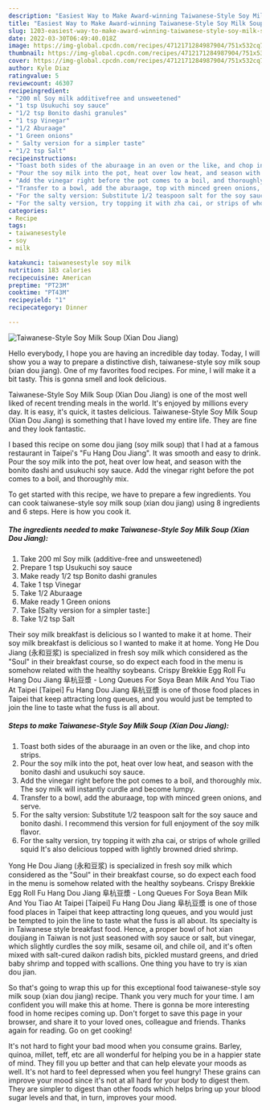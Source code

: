 ```yaml
---
description: "Easiest Way to Make Award-winning Taiwanese-Style Soy Milk Soup (Xian Dou Jiang)"
title: "Easiest Way to Make Award-winning Taiwanese-Style Soy Milk Soup (Xian Dou Jiang)"
slug: 1203-easiest-way-to-make-award-winning-taiwanese-style-soy-milk-soup-xian-dou-jiang
date: 2022-03-30T06:49:40.018Z
image: https://img-global.cpcdn.com/recipes/4712171284987904/751x532cq70/taiwanese-style-soy-milk-soup-xian-dou-jiang-recipe-main-photo.jpg
thumbnail: https://img-global.cpcdn.com/recipes/4712171284987904/751x532cq70/taiwanese-style-soy-milk-soup-xian-dou-jiang-recipe-main-photo.jpg
cover: https://img-global.cpcdn.com/recipes/4712171284987904/751x532cq70/taiwanese-style-soy-milk-soup-xian-dou-jiang-recipe-main-photo.jpg
author: Kyle Diaz
ratingvalue: 5
reviewcount: 46307
recipeingredient:
- "200 ml Soy milk additivefree and unsweetened"
- "1 tsp Usukuchi soy sauce"
- "1/2 tsp Bonito dashi granules"
- "1 tsp Vinegar"
- "1/2 Aburaage"
- "1 Green onions"
- " Salty version for a simpler taste"
- "1/2 tsp Salt"
recipeinstructions:
- "Toast both sides of the aburaage in an oven or the like, and chop into strips."
- "Pour the soy milk into the pot, heat over low heat, and season with the bonito dashi and usukuchi soy sauce."
- "Add the vinegar right before the pot comes to a boil, and thoroughly mix. The soy milk will instantly curdle and become lumpy."
- "Transfer to a bowl, add the aburaage, top with minced green onions, and serve."
- "For the salty version: Substitute 1/2 teaspoon salt for the soy sauce and bonito dashi. I recommend this version for full enjoyment of the soy milk flavor."
- "For the salty version, try topping it with zha cai, or strips of whole grilled squid It&#39;s also delicious topped with lightly browned dried shrimp."
categories:
- Recipe
tags:
- taiwanesestyle
- soy
- milk

katakunci: taiwanesestyle soy milk 
nutrition: 183 calories
recipecuisine: American
preptime: "PT23M"
cooktime: "PT43M"
recipeyield: "1"
recipecategory: Dinner

---
```



![Taiwanese-Style Soy Milk Soup (Xian Dou Jiang)](https://img-global.cpcdn.com/recipes/4712171284987904/751x532cq70/taiwanese-style-soy-milk-soup-xian-dou-jiang-recipe-main-photo.jpg)

Hello everybody, I hope you are having an incredible day today. Today, I will show you a way to prepare a distinctive dish, taiwanese-style soy milk soup (xian dou jiang). One of my favorites food recipes. For mine, I will make it a bit tasty. This is gonna smell and look delicious.

Taiwanese-Style Soy Milk Soup (Xian Dou Jiang) is one of the most well liked of recent trending meals in the world. It's enjoyed by millions every day. It is easy, it's quick, it tastes delicious. Taiwanese-Style Soy Milk Soup (Xian Dou Jiang) is something that I have loved my entire life. They are fine and they look fantastic.

I based this recipe on some dou jiang (soy milk soup) that I had at a famous restaurant in Taipei&#39;s &#34;Fu Hang Dou Jiang&#34;. It was smooth and easy to drink. Pour the soy milk into the pot, heat over low heat, and season with the bonito dashi and usukuchi soy sauce. Add the vinegar right before the pot comes to a boil, and thoroughly mix.


To get started with this recipe, we have to prepare a few ingredients. You can cook taiwanese-style soy milk soup (xian dou jiang) using 8 ingredients and 6 steps. Here is how you cook it.

<!--inarticleads1-->

##### The ingredients needed to make Taiwanese-Style Soy Milk Soup (Xian Dou Jiang):

1. Take 200 ml Soy milk (additive-free and unsweetened)
1. Prepare 1 tsp Usukuchi soy sauce
1. Make ready 1/2 tsp Bonito dashi granules
1. Take 1 tsp Vinegar
1. Take 1/2 Aburaage
1. Make ready 1 Green onions
1. Take  [Salty version for a simpler taste:]
1. Take 1/2 tsp Salt


Their soy milk breakfast is delicious so I wanted to make it at home. Their soy milk breakfast is delicious so I wanted to make it at home. Yong He Dou Jiang (永和豆浆) is specialized in fresh soy milk which considered as the &#34;Soul&#34; in their breakfast course, so do expect each food in the menu is somehow related with the healthy soybeans. Crispy Brekkie Egg Roll Fu Hang Dou Jiang 阜杭豆漿 - Long Queues For Soya Bean Milk And You Tiao At Taipei [Taipei] Fu Hang Dou Jiang 阜杭豆漿 is one of those food places in Taipei that keep attracting long queues, and you would just be tempted to join the line to taste what the fuss is all about. 

<!--inarticleads2-->

##### Steps to make Taiwanese-Style Soy Milk Soup (Xian Dou Jiang):

1. Toast both sides of the aburaage in an oven or the like, and chop into strips.
1. Pour the soy milk into the pot, heat over low heat, and season with the bonito dashi and usukuchi soy sauce.
1. Add the vinegar right before the pot comes to a boil, and thoroughly mix. The soy milk will instantly curdle and become lumpy.
1. Transfer to a bowl, add the aburaage, top with minced green onions, and serve.
1. For the salty version: Substitute 1/2 teaspoon salt for the soy sauce and bonito dashi. I recommend this version for full enjoyment of the soy milk flavor.
1. For the salty version, try topping it with zha cai, or strips of whole grilled squid It&#39;s also delicious topped with lightly browned dried shrimp.


Yong He Dou Jiang (永和豆浆) is specialized in fresh soy milk which considered as the &#34;Soul&#34; in their breakfast course, so do expect each food in the menu is somehow related with the healthy soybeans. Crispy Brekkie Egg Roll Fu Hang Dou Jiang 阜杭豆漿 - Long Queues For Soya Bean Milk And You Tiao At Taipei [Taipei] Fu Hang Dou Jiang 阜杭豆漿 is one of those food places in Taipei that keep attracting long queues, and you would just be tempted to join the line to taste what the fuss is all about. Its specialty is in Taiwanese style breakfast food. Hence, a proper bowl of hot xian doujiang in Taiwan is not just seasoned with soy sauce or salt, but vinegar, which slightly curdles the soy milk, sesame oil, and chile oil, and it&#39;s often mixed with salt-cured daikon radish bits, pickled mustard greens, and dried baby shrimp and topped with scallions. One thing you have to try is xian dou jian. 

So that's going to wrap this up for this exceptional food taiwanese-style soy milk soup (xian dou jiang) recipe. Thank you very much for your time. I am confident you will make this at home. There is gonna be more interesting food in home recipes coming up. Don't forget to save this page in your browser, and share it to your loved ones, colleague and friends. Thanks again for reading. Go on get cooking!

It's not hard to fight your bad mood when you consume grains. Barley, quinoa, millet, teff, etc are all wonderful for helping you be in a happier state of mind. They fill you up better and that can help elevate your moods as well. It's not hard to feel depressed when you feel hungry! These grains can improve your mood since it's not at all hard for your body to digest them. They are simpler to digest than other foods which helps bring up your blood sugar levels and that, in turn, improves your mood.
